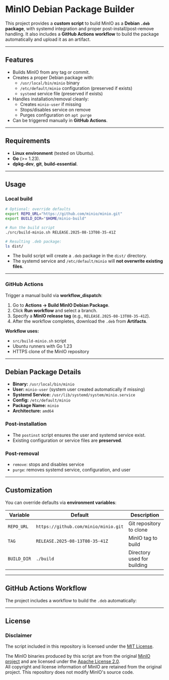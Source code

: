 # MinIO Debian Package Builder

This project provides a **custom script** to build MinIO as a **Debian `.deb` package**, with systemd integration and proper post-install/post-remove handling. It also includes a **GitHub Actions workflow** to build the package automatically and upload it as an artifact.

---

## Features

- Builds MinIO from any tag or commit.  
- Creates a proper Debian package with:
  - `/usr/local/bin/minio` binary
  - `/etc/default/minio` configuration (preserved if exists)
  - `systemd` service file (preserved if exists)  
- Handles installation/removal cleanly:
  - Creates `minio-user` if missing
  - Stops/disables service on remove
  - Purges configuration on `apt purge`
- Can be triggered manually in **GitHub Actions**.

---

## Requirements

- **Linux environment** (tested on Ubuntu).  
- **Go** (>= 1.23).  
- **dpkg-dev**, **git**, **build-essential**.

---

## Usage

### Local build

```bash
# Optional: override defaults
export REPO_URL="https://github.com/minio/minio.git"
export BUILD_DIR="$HOME/minio-build"

# Run the build script
./src/build-minio.sh RELEASE.2025-08-13T08-35-41Z

# Resulting .deb package:
ls dist/
```

- The build script will create a `.deb` package in the `dist/` directory.  
- The systemd service and `/etc/default/minio` will **not overwrite existing files**.  

---

### GitHub Actions

Trigger a manual build via **workflow_dispatch**:

1. Go to **Actions → Build MinIO Debian Package**.  
2. Click **Run workflow** and select a branch.  
3. Specify a **MinIO release tag** (e.g., `RELEASE.2025-08-13T08-35-41Z`).  
4. After the workflow completes, download the `.deb` from **Artifacts**.

**Workflow uses:**

- `src/build-minio.sh` script  
- Ubuntu runners with Go 1.23  
- HTTPS clone of the MinIO repository  

---

## Debian Package Details

- **Binary:** `/usr/local/bin/minio`  
- **User:** `minio-user` (system user created automatically if missing)  
- **Systemd Service:** `/usr/lib/systemd/system/minio.service`  
- **Config:** `/etc/default/minio`  
- **Package Name:** `minio`  
- **Architecture:** `amd64`  

### Post-installation

- The `postinst` script ensures the user and systemd service exist.  
- Existing configuration or service files are **preserved**.

### Post-removal

- `remove`: stops and disables service  
- `purge`: removes systemd service, configuration, and user

---

## Customization

You can override defaults via **environment variables**:

| Variable   | Default                                | Description                  |
|-----------|----------------------------------------|------------------------------|
| `REPO_URL` | `https://github.com/minio/minio.git`  | Git repository to clone      |
| `TAG`      | `RELEASE.2025-08-13T08-35-41Z`       | MinIO tag to build           |
| `BUILD_DIR`| `./build`                             | Directory used for building  |

---

## GitHub Actions Workflow

The project includes a workflow to build the `.deb` automatically:

---

## License

### Disclaimer

The script included in this repository is licensed under the [MIT License](LICENSE-MIT).  

The MinIO binaries produced by this script are from the original [MinIO project](https://github.com/minio/minio) and are licensed under the [Apache License 2.0](https://www.apache.org/licenses/LICENSE-2.0).  
All copyright and license information of MinIO are retained from the original project. This repository does not modify MinIO's source code.
